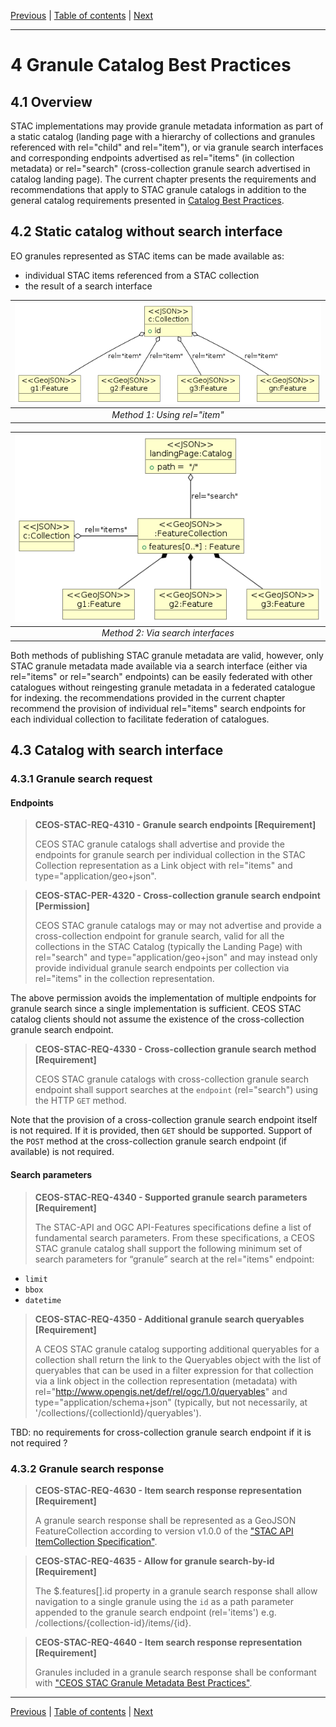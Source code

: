 [Previous](best-practices.md) | [Table of contents](README.md) | [Next](collection-catalogs.md)
***
# 4 Granule Catalog Best Practices

[//]: # (this is a comment)

## 4.1 Overview

STAC implementations may provide granule metadata information as part of a static catalog (landing page with a hierarchy of collections and granules referenced with rel="child" and rel="item"), or via granule search interfaces and corresponding endpoints advertised as rel="items" (in collection metadata) or rel="search" (cross-collection granule search advertised in catalog landing page).  The current chapter presents the requirements and recommendations that apply to STAC granule catalogs in addition to the general catalog requirements presented in [Catalog Best Practices](best-practices.md#32-catalog-best-practices).

## 4.2 Static catalog without search interface

EO granules represented as STAC items can be made available as:
- individual STAC items referenced from a STAC collection
- the result of a search interface

| ![Static catalog](./figures/objects-granule-catalog-item.png "Nested catalogs and collections") |
|:--:| 
| *Method 1: Using rel="item"* |

| ![Search result](./figures/objects-granule-catalog-items.png "List of collections") |
|:--:| 
| *Method 2: Via search interfaces* |


Both methods of publishing STAC granule metadata are valid, however, only STAC granule metadata made available via a search interface (either via rel="items" or rel="search" endpoints) can be easily federated with other catalogues without reingesting granule metadata in a federated catalogue for indexing. the recommendations provided in the current chapter recommend the provision of individual rel="items" search endpoints for each individual collection to facilitate federation of catalogues.


## 4.3 Catalog with search interface

### 4.3.1 Granule search request

#### Endpoints



> **CEOS-STAC-REQ-4310 - Granule search endpoints [Requirement]**<a name="BP-4310"></a>
>
> CEOS STAC granule catalogs shall advertise and provide the endpoints for granule search per individual collection in the STAC Collection representation as a Link object with rel="items" and type="application/geo+json".

> **CEOS-STAC-PER-4320 - Cross-collection granule search endpoint [Permission]**<a name="BP-4320"></a>
>
> CEOS STAC granule catalogs may or may not advertise and provide a cross-collection endpoint for granule search, valid for all the collections in the STAC Catalog (typically the Landing Page) with rel="search" and type="application/geo+json" and may instead only provide individual granule search endpoints per collection via rel="items" in the collection representation. 

The above permission avoids the implementation of multiple endpoints for granule search since a single implementation is sufficient.  CEOS STAC catalog clients should not assume the existence of the cross-collection granule search endpoint.

> **CEOS-STAC-REQ-4330 - Cross-collection granule search method [Requirement]**<a name="BP-4330"></a>
>
> CEOS STAC granule catalogs with cross-collection granule search endpoint shall support searches at the `endpoint` (rel="search") using the HTTP `GET` method.

Note that the provision of a cross-collection granule search endpoint itself is not required.  If it is provided, then `GET` should be supported.  Support of the `POST` method at the cross-collection granule search endpoint (if available) is not required.


#### Search parameters


> **CEOS-STAC-REQ-4340 - Supported granule search parameters [Requirement]**<a name="BP-4340"></a>
>
> The STAC-API and OGC API-Features specifications define a list of fundamental search parameters.  From these specifications, a CEOS STAC granule catalog shall support the following minimum set of search parameters for “granule” search at the rel="items" endpoint:
- `limit`  
- `bbox` 
- `datetime`

> **CEOS-STAC-REQ-4350 - Additional granule search queryables [Requirement]**<a name="BP-4350"></a>
>
> A CEOS STAC granule catalog supporting additional queryables for a collection shall return the link to the Queryables object with the list of queryables that can be used in a filter expression for that collection via a link object in the collection representation (metadata) with rel="http://www.opengis.net/def/rel/ogc/1.0/queryables" and type="application/schema+json" (typically, but not necessarily, at '/collections/{collectionId}/queryables').


TBD: no requirements for cross-collection granule search endpoint if it is not required ?


### 4.3.2 Granule search response


> **CEOS-STAC-REQ-4630 - Item search response representation [Requirement]**<a name="BP-4630"></a>
>
> A granule search response shall be represented as a GeoJSON FeatureCollection according to version v1.0.0 of the ["STAC API ItemCollection Specification"](https://github.com/radiantearth/stac-api-spec/blob/master/fragments/itemcollection/README.md).


> **CEOS-STAC-REQ-4635 - Allow for granule search-by-id [Requirement]**<a name="BP-4635"></a>
>
> The $.features[].id property in a granule search response shall allow navigation to a single granule using the `id` as a path parameter appended to the granule search endpoint (rel='items') e.g. /collections/{collection-id}/items/{id}. 


> **CEOS-STAC-REQ-4640 - Item search response representation [Requirement]**<a name="BP-4640"></a>
>
> Granules included in a granule search response shall be conformant with ["CEOS STAC Granule Metadata Best Practices"](granule-metadata.md).

***
[Previous](best-practices.md) | [Table of contents](README.md) | [Next](collection-catalogs.md)
